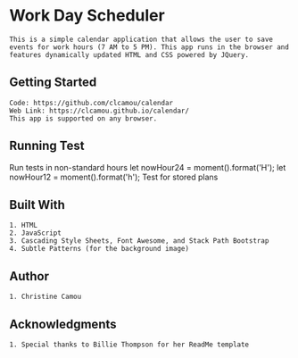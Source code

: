 # Work Day Scheduler 
    This is a simple calendar application that allows the user to save events for work hours (7 AM to 5 PM). This app runs in the browser and features dynamically updated HTML and CSS powered by JQuery.

## Getting Started 
    Code: https://github.com/clcamou/calendar
    Web Link: https://clcamou.github.io/calendar/
    This app is supported on any browser. 

## Running Test 
 Run tests in non-standard hours
    let nowHour24 = moment().format('H');
    let nowHour12 = moment().format('h');
 Test for stored plans 
    
## Built With 
    1. HTML
    2. JavaScript 
    3. Cascading Style Sheets, Font Awesome, and Stack Path Bootstrap 
    4. Subtle Patterns (for the background image)

## Author
    1. Christine Camou

## Acknowledgments 
    1. Special thanks to Billie Thompson for her ReadMe template 
